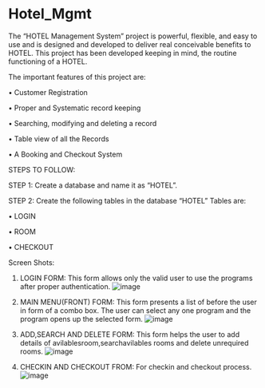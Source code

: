 # Hotel_Mgmt

The “HOTEL Management System” project is powerful, flexible, and easy to use and is designed and developed to deliver real conceivable benefits to HOTEL. This project has been developed keeping in mind, the routine functioning of a HOTEL.

The important features of this project are:

•	Customer Registration

•	Proper and Systematic record keeping

•	Searching, modifying and deleting a record

•	Table view of all the Records

•	A Booking and Checkout System

STEPS TO FOLLOW:

STEP 1: Create a database and name it as “HOTEL”.

STEP 2: Create the following tables in the database “HOTEL” Tables are:

•	LOGIN

•	ROOM

•	CHECKOUT


Screen Shots:

1. LOGIN FORM: This form allows only the valid user to use the programs after proper authentication.
![image](https://user-images.githubusercontent.com/73048959/198842021-c92436f4-3b23-45ce-afbd-daecfc70aab4.png)


2. MAIN MENU(FRONT) FORM: This form presents a list of before the user in form of a combo box. The user can select any one program and the program opens up the selected form. 
![image](https://user-images.githubusercontent.com/73048959/198842040-150e791c-5f59-422e-a642-49b88b0dc068.png)


3. ADD,SEARCH AND DELETE  FORM: This form helps the user to add details of avilablesroom,searchavilables rooms and delete unrequired rooms.
  ![image](https://user-images.githubusercontent.com/73048959/198842142-9d924870-8f7d-46ec-84a3-bdea8b5c30bd.png)


4. CHECKIN AND CHECKOUT FROM:  For checkin and checkout  process.
![image](https://user-images.githubusercontent.com/73048959/198842055-46aafda7-1806-4836-925c-c2f311c5b0bd.png)
